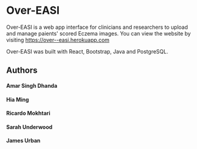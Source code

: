 # Over-EASI

Over-EASI is a web app interface for clinicians and researchers to upload and manage paients' scored Eczema images. You can view the website by visiting https://over--easi.herokuapp.com

Over-EASI was built with React, Bootstrap, Java and PostgreSQL.

## Authors
#### Amar Singh Dhanda
#### Hia Ming
#### Ricardo Mokhtari
#### Sarah Underwood
#### James Urban